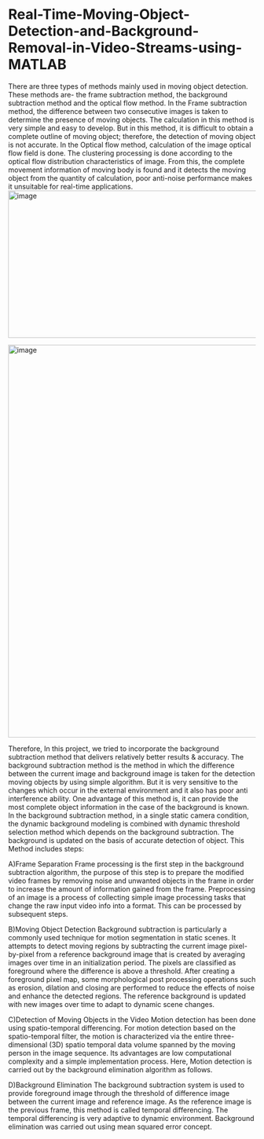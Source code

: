 # Real-Time-Moving-Object-Detection-and-Background-Removal-in-Video-Streams-using-MATLAB
There are three types of methods mainly used in moving object detection. These methods are- the 
frame subtraction method, the background subtraction method and the optical flow method. In the 
Frame subtraction method, the difference between two consecutive images is taken to determine the 
presence of moving objects. The calculation in this method is very simple and easy to develop. But in 
this method, it is difficult to obtain a complete outline of moving object; therefore, the detection of 
moving object is not accurate. In the Optical flow method, calculation of the image optical flow field 
is done. The clustering processing is done according to the optical flow distribution characteristics of 
image. From this, the complete movement information of moving body is found and it detects the 
moving object from the quantity of calculation, poor anti-noise performance makes it unsuitable for 
real-time applications. 
<img width="600" height="300" alt="image" src="https://github.com/user-attachments/assets/0e14a0ae-f500-4163-922a-80f97c1ebc6a" />

<img width="600" height="800" alt="image" src="https://github.com/user-attachments/assets/ba9ea9b5-dd7d-446e-9853-80ddb86b3638" />

Therefore, In this project, we tried to incorporate the background subtraction method that delivers relatively better results & accuracy.
The background subtraction method is the method in which the difference 
between the current image and background image is taken for the detection moving objects by using 
simple algorithm. But it is very sensitive to the changes which occur in the external environment and 
it also has poor anti interference ability. One advantage of this method is, it can provide the most 
complete object information in the case of the background is known. In the background subtraction 
method, in a single static camera condition, the dynamic background modeling is combined with 
dynamic threshold selection method which depends on the background subtraction. The background 
is updated on the basis of accurate detection of object.
This Method includes steps:

A)Frame Separation
 Frame processing is the first step in the background subtraction algorithm, the purpose of this step is 
to prepare the modified video frames by removing noise and unwanted objects in the frame in order 
to increase the amount of information gained from the frame. Preprocessing of an image is a process 
of collecting simple image processing tasks that change the raw input video info into a format. This 
can be processed by subsequent steps. 

B)Moving Object Detection
Background subtraction is particularly a commonly used technique for motion segmentation in static 
scenes. It attempts to detect moving regions by subtracting the current image pixel-by-pixel from a 
reference background image that is created by averaging images over time in an initialization period. 
The pixels are classified as foreground where the difference is above a threshold. After creating a 
foreground pixel map, some morphological post processing operations such as erosion, dilation and 
closing are performed to reduce the effects of noise and enhance the detected regions. The reference 
background is updated with new images over time to adapt to dynamic scene changes.

C)Detection of Moving Objects in the Video
 Motion detection has been done using spatio-temporal differencing. For motion detection based on 
the spatio-temporal filter, the motion is characterized via the entire three-dimensional (3D) spatio
temporal data volume spanned by the moving person in the image sequence. Its advantages are low 
computational complexity and a simple implementation process. Here, Motion detection is carried 
out by the background elimination algorithm as follows.  

D)Background Elimination
 The background subtraction system is used to provide foreground image through the threshold of 
difference image between the current image and reference image. As the reference image is the 
previous frame, this method is called temporal differencing. The temporal differencing is very 
adaptive to dynamic environment. Background elimination was carried out using mean squared 
error concept. 
